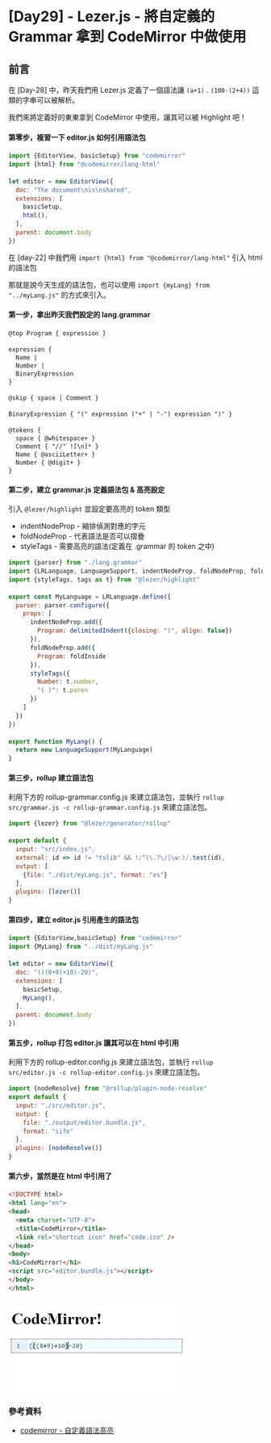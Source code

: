 # [Day29] - Lezer.js - 將自定義的 Grammar 拿到 CodeMirror 中做使用 

## 前言

在 [Day-28] 中，昨天我們用 Lezer.js 定義了一個語法讓 `(a+1)` . `(100-(2+4))` 這類的字串可以被解析。

我們來將定義好的東東拿到 CodeMirror 中使用，讓其可以被 Highlight 吧！

#### 第零步，複習一下 editor.js 如何引用語法包

```javascript
import {EditorView, basicSetup} from "codemirror"
import {html} from "@codemirror/lang-html"

let editor = new EditorView({
  doc: "The document\nis\nshared",
  extensions: [
    basicSetup,
    html(),
  ],
  parent: document.body
})
```

在 [day-22] 中我們用 `import {html} from "@codemirror/lang-html"` 引入 html 的語法包

那就是說今天生成的語法包，也可以使用 `import {myLang} from "../myLang.js"` 的方式來引入。

#### 第一步，拿出昨天我們設定的 lang.grammar

```
@top Program { expression }

expression {
  Name |
  Number |
  BinaryExpression
}

@skip { space | Comment }

BinaryExpression { "(" expression ("+" | "-") expression ")" }

@tokens {
  space { @whitespace+ }
  Comment { "//" ![\n]* }
  Name { @asciiLetter+ }
  Number { @digit+ }
}
```

#### 第二步，建立 grammar.js 定義語法包 & 高亮設定

引入 `@lezer/highlight` 並設定要高亮的 token 類型

- indentNodeProp - 縮排偵測對應的字元
- foldNodeProp - 代表語法是否可以摺疊
- styleTags - 需要高亮的語法(定義在 .grammar 的 token 之中)

```javascript
import {parser} from "./lang.grammar"
import {LRLanguage, LanguageSupport, indentNodeProp, foldNodeProp, foldInside, delimitedIndent} from "@codemirror/language"
import {styleTags, tags as t} from "@lezer/highlight"

export const MyLanguage = LRLanguage.define({
  parser: parser.configure({
    props: [
      indentNodeProp.add({
        Program: delimitedIndent({closing: ")", align: false})
      }),
      foldNodeProp.add({
        Program: foldInside
      }),
      styleTags({
        Number: t.number,
        "( )": t.paren
      })
    ]
  })
})

export function MyLang() {
  return new LanguageSupport(MyLanguage)
}
```

#### 第三步，rollup 建立語法包

利用下方的 rollup-grammar.config.js 來建立語法包，並執行 `rollup src/grammar.js -c rollup-grammar.config.js` 來建立語法包。

```javascript
import {lezer} from "@lezer/generator/rollup"

export default {
  input: "src/index.js",
  external: id => id != "tslib" && !/^(\.?\/|\w:)/.test(id),
  output: [
    {file: "./dist/myLang.js", format: "es"}
  ],
  plugins: [lezer()]
}
```

#### 第四步，建立 editor.js 引用產生的語法包

```javascript
import {EditorView,basicSetup} from "codemirror"
import {MyLang} from "../dist/myLang.js"

let editor = new EditorView({
  doc: "(((8+9)+10)-20)", 
  extensions: [
    basicSetup,
    MyLang(),
  ],
  parent: document.body
})
```

#### 第五步，rollup 打包 editor.js 讓其可以在 html 中引用

利用下方的 rollup-editor.config.js 來建立語法包，並執行 `rollup src/editor.js -c rollup-editor.config.js` 來建立語法包。

```javascript
import {nodeResolve} from "@rollup/plugin-node-resolve"
export default {
  input: "./src/editor.js",
  output: {
    file: "./output/editor.bundle.js",
    format: "iife"
  },
  plugins: [nodeResolve()]
}
```

#### 第六步，當然是在 html 中引用了

```html
<!DOCTYPE html>
<html lang="en">
<head>
  <meta charset="UTF-8">
  <title>CodeMirror</title>
  <link rel="shortcut icon" href="code.ico" />
</head>
<body>
<h1>CodeMirror!</h1>
<script src="editor.bundle.js"></script>
</body>
</html>
```

![custom-lang](https://raw.githubusercontent.com/andrew781026/ithome_ironman_2022/main/day-29/custom-lang.png)

### 參考資料

- [codemirror - 自定義語法高亮](https://codemirror.net/examples/lang-package/)
